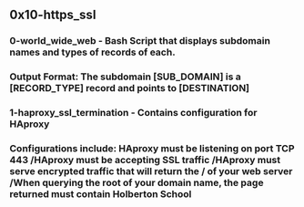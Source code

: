 ## 0x10-https_ssl

### 0-world_wide_web - Bash Script that displays subdomain names and types of records of each.

### Output Format: The subdomain [SUB_DOMAIN] is a [RECORD_TYPE] record and points to [DESTINATION]


### 1-haproxy_ssl_termination - Contains configuration for HAproxy

### Configurations include: HAproxy must be listening on port TCP 443 /HAproxy must be accepting SSL traffic /HAproxy must serve encrypted traffic that will return the / of your web server /When querying the root of your domain name, the page returned must contain Holberton School
